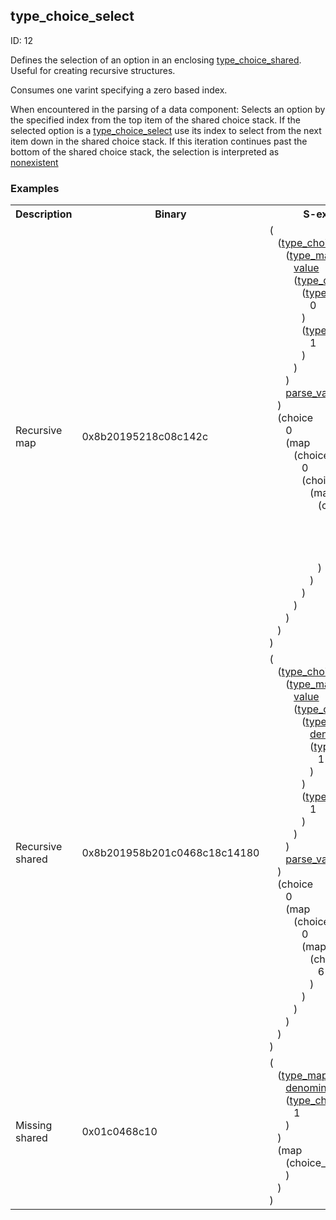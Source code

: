 ## type_choice_select

ID: 12

Defines the selection of an option in an enclosing [type_choice_shared](./type_choice_shared.md). Useful for creating recursive structures.

Consumes one varint specifying a zero based index.

When encountered in the parsing of a data component: Selects an option by the specified index from the top item of the shared choice stack. If the selected option is a [type_choice_select](./type_choice_select.md) use its index to select from the next item down in the shared choice stack. If this iteration continues past the bottom of the shared choice stack, the selection is interpreted as [nonexistent](./nonexistent.md)

### Examples

<table><tr><th>Description</th><th>Binary</th><th>S-expression</th><th>Unpacked</th></tr><tr><td>Recursive map</td><td>0x8b20195218c08c142c</td><td>(<br>&nbsp;&nbsp;&nbsp;(<a href="./type_choice_shared.md">type_choice_shared</a> <br>&nbsp;&nbsp;&nbsp;&nbsp;&nbsp;&nbsp;(<a href="./type_map.md">type_map</a> <br>&nbsp;&nbsp;&nbsp;&nbsp;&nbsp;&nbsp;&nbsp;&nbsp;&nbsp;<a href="./value.md">value</a> <br>&nbsp;&nbsp;&nbsp;&nbsp;&nbsp;&nbsp;&nbsp;&nbsp;&nbsp;(<a href="./type_choice.md">type_choice</a> <br>&nbsp;&nbsp;&nbsp;&nbsp;&nbsp;&nbsp;&nbsp;&nbsp;&nbsp;&nbsp;&nbsp;&nbsp;(<a href="./type_choice_select.md">type_choice_select</a> <br>&nbsp;&nbsp;&nbsp;&nbsp;&nbsp;&nbsp;&nbsp;&nbsp;&nbsp;&nbsp;&nbsp;&nbsp;&nbsp;&nbsp;&nbsp;0<br>&nbsp;&nbsp;&nbsp;&nbsp;&nbsp;&nbsp;&nbsp;&nbsp;&nbsp;&nbsp;&nbsp;&nbsp;) <br>&nbsp;&nbsp;&nbsp;&nbsp;&nbsp;&nbsp;&nbsp;&nbsp;&nbsp;&nbsp;&nbsp;&nbsp;(<a href="./type_choice_select.md">type_choice_select</a> <br>&nbsp;&nbsp;&nbsp;&nbsp;&nbsp;&nbsp;&nbsp;&nbsp;&nbsp;&nbsp;&nbsp;&nbsp;&nbsp;&nbsp;&nbsp;1<br>&nbsp;&nbsp;&nbsp;&nbsp;&nbsp;&nbsp;&nbsp;&nbsp;&nbsp;&nbsp;&nbsp;&nbsp;)<br>&nbsp;&nbsp;&nbsp;&nbsp;&nbsp;&nbsp;&nbsp;&nbsp;&nbsp;)<br>&nbsp;&nbsp;&nbsp;&nbsp;&nbsp;&nbsp;) <br>&nbsp;&nbsp;&nbsp;&nbsp;&nbsp;&nbsp;<a href="./parse_varint.md">parse_varint</a><br>&nbsp;&nbsp;&nbsp;) <br>&nbsp;&nbsp;&nbsp;(choice <br>&nbsp;&nbsp;&nbsp;&nbsp;&nbsp;&nbsp;0 <br>&nbsp;&nbsp;&nbsp;&nbsp;&nbsp;&nbsp;(map <br>&nbsp;&nbsp;&nbsp;&nbsp;&nbsp;&nbsp;&nbsp;&nbsp;&nbsp;(choice <br>&nbsp;&nbsp;&nbsp;&nbsp;&nbsp;&nbsp;&nbsp;&nbsp;&nbsp;&nbsp;&nbsp;&nbsp;0 <br>&nbsp;&nbsp;&nbsp;&nbsp;&nbsp;&nbsp;&nbsp;&nbsp;&nbsp;&nbsp;&nbsp;&nbsp;(choice_select <br>&nbsp;&nbsp;&nbsp;&nbsp;&nbsp;&nbsp;&nbsp;&nbsp;&nbsp;&nbsp;&nbsp;&nbsp;&nbsp;&nbsp;&nbsp;(map <br>&nbsp;&nbsp;&nbsp;&nbsp;&nbsp;&nbsp;&nbsp;&nbsp;&nbsp;&nbsp;&nbsp;&nbsp;&nbsp;&nbsp;&nbsp;&nbsp;&nbsp;&nbsp;(choice <br>&nbsp;&nbsp;&nbsp;&nbsp;&nbsp;&nbsp;&nbsp;&nbsp;&nbsp;&nbsp;&nbsp;&nbsp;&nbsp;&nbsp;&nbsp;&nbsp;&nbsp;&nbsp;&nbsp;&nbsp;&nbsp;1 <br>&nbsp;&nbsp;&nbsp;&nbsp;&nbsp;&nbsp;&nbsp;&nbsp;&nbsp;&nbsp;&nbsp;&nbsp;&nbsp;&nbsp;&nbsp;&nbsp;&nbsp;&nbsp;&nbsp;&nbsp;&nbsp;(choice_select <br>&nbsp;&nbsp;&nbsp;&nbsp;&nbsp;&nbsp;&nbsp;&nbsp;&nbsp;&nbsp;&nbsp;&nbsp;&nbsp;&nbsp;&nbsp;&nbsp;&nbsp;&nbsp;&nbsp;&nbsp;&nbsp;&nbsp;&nbsp;&nbsp;6<br>&nbsp;&nbsp;&nbsp;&nbsp;&nbsp;&nbsp;&nbsp;&nbsp;&nbsp;&nbsp;&nbsp;&nbsp;&nbsp;&nbsp;&nbsp;&nbsp;&nbsp;&nbsp;&nbsp;&nbsp;&nbsp;)<br>&nbsp;&nbsp;&nbsp;&nbsp;&nbsp;&nbsp;&nbsp;&nbsp;&nbsp;&nbsp;&nbsp;&nbsp;&nbsp;&nbsp;&nbsp;&nbsp;&nbsp;&nbsp;)<br>&nbsp;&nbsp;&nbsp;&nbsp;&nbsp;&nbsp;&nbsp;&nbsp;&nbsp;&nbsp;&nbsp;&nbsp;&nbsp;&nbsp;&nbsp;)<br>&nbsp;&nbsp;&nbsp;&nbsp;&nbsp;&nbsp;&nbsp;&nbsp;&nbsp;&nbsp;&nbsp;&nbsp;)<br>&nbsp;&nbsp;&nbsp;&nbsp;&nbsp;&nbsp;&nbsp;&nbsp;&nbsp;)<br>&nbsp;&nbsp;&nbsp;&nbsp;&nbsp;&nbsp;)<br>&nbsp;&nbsp;&nbsp;)<br>)</td><td><pre>{
  "value": {
    "value": 6
  }
}</pre></td>
<tr><td>Recursive shared</td><td>0x8b201958b201c0468c18c14180</td><td>(<br>&nbsp;&nbsp;&nbsp;(<a href="./type_choice_shared.md">type_choice_shared</a> <br>&nbsp;&nbsp;&nbsp;&nbsp;&nbsp;&nbsp;(<a href="./type_map.md">type_map</a> <br>&nbsp;&nbsp;&nbsp;&nbsp;&nbsp;&nbsp;&nbsp;&nbsp;&nbsp;<a href="./value.md">value</a> <br>&nbsp;&nbsp;&nbsp;&nbsp;&nbsp;&nbsp;&nbsp;&nbsp;&nbsp;(<a href="./type_choice_shared.md">type_choice_shared</a> <br>&nbsp;&nbsp;&nbsp;&nbsp;&nbsp;&nbsp;&nbsp;&nbsp;&nbsp;&nbsp;&nbsp;&nbsp;(<a href="./type_map.md">type_map</a> <br>&nbsp;&nbsp;&nbsp;&nbsp;&nbsp;&nbsp;&nbsp;&nbsp;&nbsp;&nbsp;&nbsp;&nbsp;&nbsp;&nbsp;&nbsp;<a href="./denominator.md">denominator</a> <br>&nbsp;&nbsp;&nbsp;&nbsp;&nbsp;&nbsp;&nbsp;&nbsp;&nbsp;&nbsp;&nbsp;&nbsp;&nbsp;&nbsp;&nbsp;(<a href="./type_choice_select.md">type_choice_select</a> <br>&nbsp;&nbsp;&nbsp;&nbsp;&nbsp;&nbsp;&nbsp;&nbsp;&nbsp;&nbsp;&nbsp;&nbsp;&nbsp;&nbsp;&nbsp;&nbsp;&nbsp;&nbsp;1<br>&nbsp;&nbsp;&nbsp;&nbsp;&nbsp;&nbsp;&nbsp;&nbsp;&nbsp;&nbsp;&nbsp;&nbsp;&nbsp;&nbsp;&nbsp;)<br>&nbsp;&nbsp;&nbsp;&nbsp;&nbsp;&nbsp;&nbsp;&nbsp;&nbsp;&nbsp;&nbsp;&nbsp;) <br>&nbsp;&nbsp;&nbsp;&nbsp;&nbsp;&nbsp;&nbsp;&nbsp;&nbsp;&nbsp;&nbsp;&nbsp;(<a href="./type_choice_select.md">type_choice_select</a> <br>&nbsp;&nbsp;&nbsp;&nbsp;&nbsp;&nbsp;&nbsp;&nbsp;&nbsp;&nbsp;&nbsp;&nbsp;&nbsp;&nbsp;&nbsp;1<br>&nbsp;&nbsp;&nbsp;&nbsp;&nbsp;&nbsp;&nbsp;&nbsp;&nbsp;&nbsp;&nbsp;&nbsp;)<br>&nbsp;&nbsp;&nbsp;&nbsp;&nbsp;&nbsp;&nbsp;&nbsp;&nbsp;)<br>&nbsp;&nbsp;&nbsp;&nbsp;&nbsp;&nbsp;) <br>&nbsp;&nbsp;&nbsp;&nbsp;&nbsp;&nbsp;<a href="./parse_varint.md">parse_varint</a><br>&nbsp;&nbsp;&nbsp;) <br>&nbsp;&nbsp;&nbsp;(choice <br>&nbsp;&nbsp;&nbsp;&nbsp;&nbsp;&nbsp;0 <br>&nbsp;&nbsp;&nbsp;&nbsp;&nbsp;&nbsp;(map <br>&nbsp;&nbsp;&nbsp;&nbsp;&nbsp;&nbsp;&nbsp;&nbsp;&nbsp;(choice <br>&nbsp;&nbsp;&nbsp;&nbsp;&nbsp;&nbsp;&nbsp;&nbsp;&nbsp;&nbsp;&nbsp;&nbsp;0 <br>&nbsp;&nbsp;&nbsp;&nbsp;&nbsp;&nbsp;&nbsp;&nbsp;&nbsp;&nbsp;&nbsp;&nbsp;(map <br>&nbsp;&nbsp;&nbsp;&nbsp;&nbsp;&nbsp;&nbsp;&nbsp;&nbsp;&nbsp;&nbsp;&nbsp;&nbsp;&nbsp;&nbsp;(choice_select <br>&nbsp;&nbsp;&nbsp;&nbsp;&nbsp;&nbsp;&nbsp;&nbsp;&nbsp;&nbsp;&nbsp;&nbsp;&nbsp;&nbsp;&nbsp;&nbsp;&nbsp;&nbsp;6<br>&nbsp;&nbsp;&nbsp;&nbsp;&nbsp;&nbsp;&nbsp;&nbsp;&nbsp;&nbsp;&nbsp;&nbsp;&nbsp;&nbsp;&nbsp;)<br>&nbsp;&nbsp;&nbsp;&nbsp;&nbsp;&nbsp;&nbsp;&nbsp;&nbsp;&nbsp;&nbsp;&nbsp;)<br>&nbsp;&nbsp;&nbsp;&nbsp;&nbsp;&nbsp;&nbsp;&nbsp;&nbsp;)<br>&nbsp;&nbsp;&nbsp;&nbsp;&nbsp;&nbsp;)<br>&nbsp;&nbsp;&nbsp;)<br>)</td><td><pre>{
  "value": {
    "denominator": 6
  }
}</pre></td>
<tr><td>Missing shared</td><td>0x01c0468c10</td><td>(<br>&nbsp;&nbsp;&nbsp;(<a href="./type_map.md">type_map</a> <br>&nbsp;&nbsp;&nbsp;&nbsp;&nbsp;&nbsp;<a href="./denominator.md">denominator</a> <br>&nbsp;&nbsp;&nbsp;&nbsp;&nbsp;&nbsp;(<a href="./type_choice_select.md">type_choice_select</a> <br>&nbsp;&nbsp;&nbsp;&nbsp;&nbsp;&nbsp;&nbsp;&nbsp;&nbsp;1<br>&nbsp;&nbsp;&nbsp;&nbsp;&nbsp;&nbsp;)<br>&nbsp;&nbsp;&nbsp;) <br>&nbsp;&nbsp;&nbsp;(map <br>&nbsp;&nbsp;&nbsp;&nbsp;&nbsp;&nbsp;(choice_select<br>&nbsp;&nbsp;&nbsp;&nbsp;&nbsp;&nbsp;)<br>&nbsp;&nbsp;&nbsp;)<br>)</td><td><pre>{}</pre></td></table>